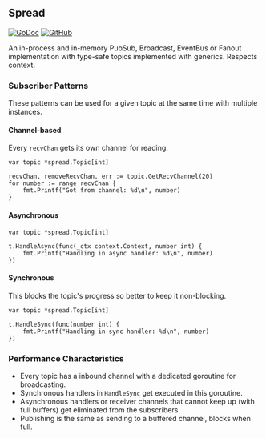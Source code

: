 ## Spread

[![GoDoc](https://godoc.org/github.com/egemengol/spread?status.svg&style=flat-square)](http://godoc.org/github.com/egemengol/spread)
[![GitHub](https://img.shields.io/badge/GitHub-100000?style=for-the-badge&logo=github&logoColor=white)](https://github.com/egemengol/spread)

An in-process and in-memory PubSub, Broadcast, EventBus or Fanout implementation with type-safe topics implemented with generics. Respects context.

### Subscriber Patterns

These patterns can be used for a given topic at the same time with multiple instances.

#### Channel-based
Every `recvChan` gets its own channel for reading.
```golang
var topic *spread.Topic[int]

recvChan, removeRecvChan, err := topic.GetRecvChannel(20)
for number := range recvChan {
    fmt.Printf("Got from channel: %d\n", number)
}
```

#### Asynchronous

```golang
var topic *spread.Topic[int]

t.HandleAsync(func(_ctx context.Context, number int) {
    fmt.Printf("Handling in async handler: %d\n", number)
})
```

#### Synchronous

This blocks the topic's progress so better to keep it non-blocking.
```golang
var topic *spread.Topic[int]

t.HandleSync(func(number int) {
    fmt.Printf("Handling in sync handler: %d\n", number)
})
```

### Performance Characteristics

- Every topic has a inbound channel with a dedicated goroutine for broadcasting.
- Synchronous handlers in `HandleSync` get executed in this goroutine.
- Asynchronous handlers or receiver channels that cannot keep up (with full buffers) get eliminated from the subscribers.
- Publishing is the same as sending to a buffered channel, blocks when full.
